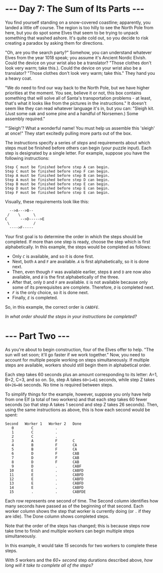 ﻿# --- Day 7: The Sum of Its Parts ---

You find yourself standing on a snow-covered coastline; apparently, you landed a little off course.  The region is too hilly to see the North Pole from here, but you do spot some Elves that seem to be trying to unpack something that washed ashore. It's quite cold out, so you decide to risk creating a paradox by asking them for directions.

"Oh, are you the search party?" Somehow, you can understand whatever Elves from the year 1018 speak; you assume it's Ancient Nordic Elvish. Could the device on your wrist also be a translator? "Those clothes don't look very warm; take this.). Could the device on your wrist also be a translator? "Those clothes don't look very warm; take this." They hand you a heavy coat.

"We do need to find our way back to the North Pole, but we have higher priorities at the moment. You see, believe it or not, this box contains something that will solve all of Santa's transportation problems - at least, that's what it looks like from the pictures in the instructions."  It doesn't seem like they can read whatever language it's in, but you can: "Sleigh kit. (Just some oak and some pine and a handful of Norsemen.) Some assembly required."

"'Sleigh'? What a wonderful name! You must help us assemble this 'sleigh' at once!" They start excitedly pulling more parts out of the box.

The instructions specify a series of *steps* and requirements about which steps must be finished before others can begin (your puzzle input). Each step is designated by a single letter. For example, suppose you have the following instructions:


```
Step C must be finished before step A can begin.
Step C must be finished before step F can begin.
Step A must be finished before step B can begin.
Step A must be finished before step D can begin.
Step B must be finished before step E can begin.
Step D must be finished before step E can begin.
Step F must be finished before step E can begin.
```


Visually, these requirements look like this:


```
  -->A--->B--
 /    \      \
C      -->D----->E
 \           /
  ---->F-----
```


Your first goal is to determine the order in which the steps should be completed. If more than one step is ready, choose the step which is first alphabetically. In this example, the steps would be completed as follows:


* Only *```C```* is available, and so it is done first.
* Next, both ```A``` and ```F``` are available. *```A```* is first alphabetically, so it is done next.
* Then, even though ```F``` was available earlier, steps ```B``` and ```D``` are now also available, and *```B```* is the first alphabetically of the three.
* After that, only ```D``` and ```F``` are available. ```E``` is not available because only some of its prerequisites are complete. Therefore, *```D```* is completed next.
* *```F```* is the only choice, so it is done next.
* Finally, *```E```* is completed.


So, in this example, the correct order is *```CABDFE```*.

*In what order should the steps in your instructions be completed?*

# --- Part Two ---

As you're about to begin construction, four of the Elves offer to help.  "The sun will set soon; it'll go faster if we work together."  Now, you need to account for multiple people working on steps simultaneously. If multiple steps are available, workers should still begin them in alphabetical order.

Each step takes 60 seconds plus an amount corresponding to its letter: A=1, B=2, C=3, and so on. So, step A takes ```60+1=61``` seconds, while step Z takes ```60+26=86``` seconds. No time is required between steps.

To simplify things for the example, however, suppose you only have help from one Elf (a total of two workers) and that each step takes 60 fewer seconds (so that step A takes 1 second and step Z takes 26 seconds). Then, using the same instructions as above, this is how each second would be spent:


```
Second   Worker 1   Worker 2   Done
   0        C          .        
   1        C          .        
   2        C          .        
   3        A          F       C
   4        B          F       CA
   5        B          F       CA
   6        D          F       CAB
   7        D          F       CAB
   8        D          F       CAB
   9        D          .       CABF
  10        E          .       CABFD
  11        E          .       CABFD
  12        E          .       CABFD
  13        E          .       CABFD
  14        E          .       CABFD
  15        .          .       CABFDE
```


Each row represents one second of time.  The Second column identifies how many seconds have passed as of the beginning of that second.  Each worker column shows the step that worker is currently doing (or ```.``` if they are idle).  The Done column shows completed steps.

Note that the order of the steps has changed; this is because steps now take time to finish and multiple workers can begin multiple steps simultaneously.

In this example, it would take *15* seconds for two workers to complete these steps.

With *5* workers and the *60+ second* step durations described above, *how long will it take to complete all of the steps?*